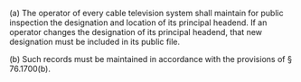 (a) The operator of every cable television system shall maintain for public inspection the designation and location of its principal headend. If an operator changes the designation of its principal headend, that new designation must be included in its public file.
                                    

(b) Such records must be maintained in accordance with the provisions of § 76.1700(b).


